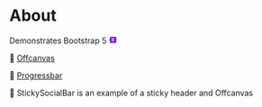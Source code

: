 ﻿# About

Demonstrates Bootstrap 5 ![Bootstrap](assets/Bootstrap.png)

:open_book: [Offcanvas](https://getbootstrap.com/docs/5.0/components/offcanvas/)

:open_book: [Progressbar](https://getbootstrap.com/docs/5.0/components/progress/)

:open_book: StickySocialBar is an example of a sticky header and Offcanvas